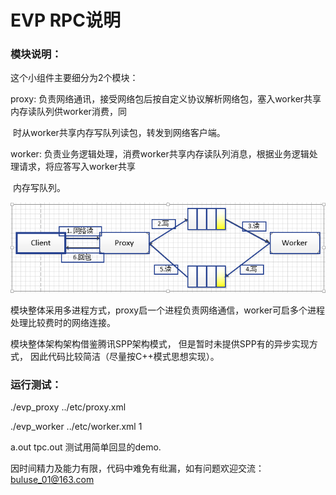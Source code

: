 #                                                       EVP RPC说明

### 模块说明：

这个小组件主要细分为2个模块：

proxy:  负责网络通讯，接受网络包后按自定义协议解析网络包，塞入worker共享内存读队列供worker消费，同 

​             时从worker共享内存写队列读包，转发到网络客户端。

worker: 负责业务逻辑处理，消费worker共享内存读队列消息，根据业务逻辑处理请求，将应答写入worker共享

​               内存写队列。

![QQ20181021204650](./QQ20181021204650.png)



模块整体采用多进程方式，proxy启一个进程负责网络通信，worker可启多个进程处理比较费时的网络连接。

模块整体架构架构借鉴腾讯SPP架构模式， 但是暂时未提供SPP有的异步实现方式， 因此代码比较简洁（尽量按C++模式思想实现）。

### 运行测试：

./evp_proxy   ../etc/proxy.xml  

./evp_worker ../etc/worker.xml 1

a.out tpc.out  测试用简单回显的demo.   



因时间精力及能力有限，代码中难免有纰漏，如有问题欢迎交流：buluse_01@163.com


